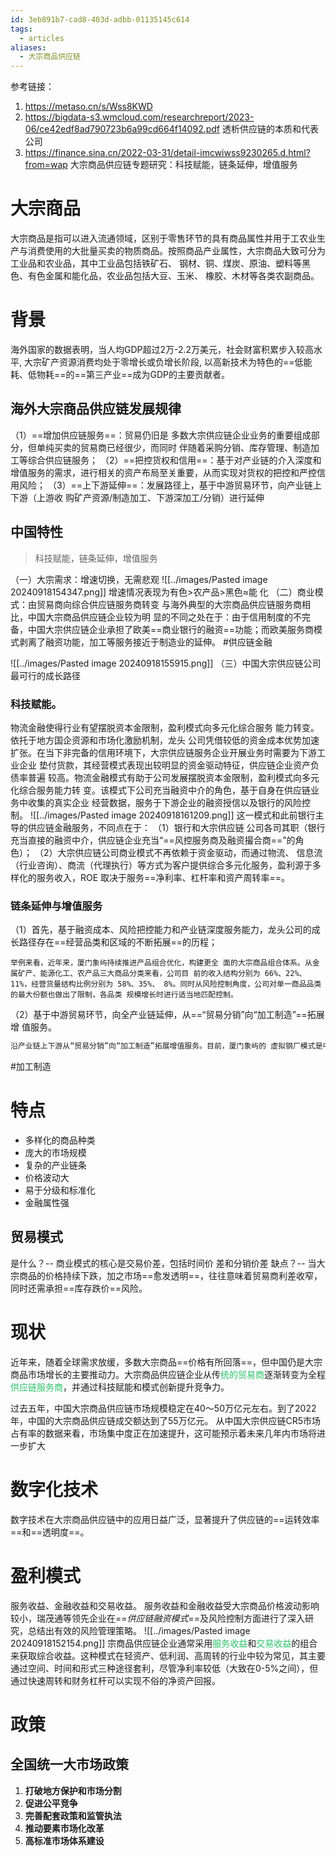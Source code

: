 ```yaml
---
id: 3eb891b7-cad8-403d-adbb-01135145c614
tags:
  - articles
aliases:
  - 大宗商品供应链
---
```

参考链接：
1. https://metaso.cn/s/Wss8KWD
2. https://bigdata-s3.wmcloud.com/researchreport/2023-06/ce42edf8ad790723b6a99cd664f14092.pdf 透析供应链的本质和代表公司
3. https://finance.sina.cn/2022-03-31/detail-imcwiwss9230265.d.html?from=wap 大宗商品供应链专题研究：科技赋能，链条延伸，增值服务
# 大宗商品
大宗商品是指可以进入流通领域，区别于零售环节的具有商品属性并用于工农业生 产与消费使用的大批量买卖的物质商品。按照商品产业属性，大宗商品大致可分为工业品和农业品，其中工业品包括铁矿石、 钢材、铜、煤炭、原油、塑料等黑色、有色金属和能化品，农业品包括大豆、玉米、 橡胶、木材等各类农副商品。

# 背景
海外国家的数据表明，当人均GDP超过2万-2.2万美元，社会财富积累步入较高水平, 大宗矿产资源消费均处于零增长或负增长阶段, 以高新技术为特色的==低能耗、低物耗==的==第三产业==成为GDP的主要贡献者。
## 海外大宗商品供应链发展规律
（1）==增加供应链服务==：贸易仍旧是 多数大宗供应链企业业务的重要组成部分，但单纯买卖的贸易商已经很少，而同时 伴随着采购分销、库存管理、制造加工等综合供应链服务；
（2）==把控货权和信用==：基于对产业链的介入深度和增值服务的需求，进行相关的资产布局至关重要，从而实现对货权的把控和严控信用风险；
（3）==上下游延伸==：发展路径上，基于中游贸易环节，向产业链上下游（上游收 购矿产资源/制造加工、下游深加工/分销）进行延伸

## 中国特性
> 科技赋能，链条延伸，增值服务

（一）大宗需求：增速切换，无需悲观
![[../images/Pasted image 20240918154347.png]]
增速情况表现为有色>农产品>黑色≈能 化
（二）商业模式：由贸易商向综合供应链服务商转变
与海外典型的大宗商品供应链服务商相比，中国大宗商品供应链企业较为明 显的不同之处在于：由于信用制度的不完备，中国大宗供应链企业承担了欧美==商业银行的融资==功能；而欧美服务商模式剥离了融资功能，加工等服务接近于制造业的延伸。
#供应链金融 

![[../images/Pasted image 20240918155915.png]]
（三）中国大宗供应链公司最可行的成长路径
### 科技赋能。
物流金融使得行业有望摆脱资本金限制，盈利模式向多元化综合服务 能力转变。依托于地方国企资源和市场化激励机制，龙头 公司凭借较低的资金成本优势加速扩张。在当下非完备的信用环境下，大宗供应链服务企业开展业务时需要为下游工业企业 垫付货款，其经营模式表现出较明显的资金驱动特征，供应链企业资产负债率普遍 较高。物流金融模式有助于公司发展摆脱资本金限制，盈利模式向多元化综合服务能力转 变。该模式下公司充当融资中介的角色，基于自身在供应链业务中收集的真实企业 经营数据，服务于下游企业的融资授信以及银行的风险控制。
![[../images/Pasted image 20240918161209.png]]
这一模式和此前银行主导的供应链金融服务，不同点在于：
（1）银行和大宗供应链 公司各司其职（银行充当直接的融资中介，供应链企业充当“==风控服务商及融资撮合商==”的角色）；
（2）大宗供应链公司商业模式不再依赖于资金驱动，而通过物流、 信息流（行业咨询）、商流（代理执行）等方式为客户提供综合多元化服务，盈利源于多样化的服务收入，ROE 取决于服务==净利率、杠杆率和资产周转率==。
### 链条延伸与增值服务
（1）首先，基于融资成本、风险把控能力和产业链深度服务能力，龙头公司的成长路径存在==经营品类和区域的不断拓展==的历程；
```mardown
举例来看，近年来，厦门象屿持续推进产品组合优化，构建更全 面的大宗商品组合体系。从金属矿产、能源化工、农产品三大商品分类来看，公司目 前的收入结构分别为 66%、22%、11%，经营货量结构比例分别为 58%、35%、 8%。同时从风险控制角度，公司对单一商品品类的最大份额也做出了限制，各品类 规模增长时进行适当地匹配控制。
```
（2）基于中游贸易环节，向全产业链延伸，从==“贸易分销”向“加工制造”==拓展增 值服务。
```markdown
沿产业链上下游从“贸易分销”向“加工制造”拓展增值服务。目前，厦门象屿的 虚拟钢厂模式是中国大宗供应链企业在产业链深度整合方面的有益探索。虚拟钢厂 模式是厦门象屿在经营金属矿产供应链业务开拓的全新模式，与一般金属矿产采购 分销业务的区别在于多了一个环节——入场监管。虚拟钢厂模式下，公司负责从原 材料采购、派驻管理团队进入工厂现场监管到产成品分销的全部流程，是全程供应 链服务模式的具体体现。
```
#加工制造
# 特点
* 多样化的商品种类
* 庞大的市场规模
* 复杂的产业链条
* 价格波动大
* 易于分级和标准化
* 金融属性强
## 贸易模式
是什么？-- 商业模式的核心是交易价差，包括时间价 差和分销价差
缺点？-- 当大宗商品的价格持续下跌，加之市场==愈发透明==，往往意味着贸易商利差收窄，同时还需承担==库存跌价==风险。
# 现状
近年来，随着全球需求放缓，多数大宗商品==价格有所回落==，但中国仍是大宗商品市场增长的主要推动力。大宗商品供应链企业从传<font color="#2DC26B">统的贸易商</font>逐渐转变为全程<font color="#2DC26B">供应链服务商</font>，并通过科技赋能和模式创新提升竞争力。

过去五年，中国大宗商品供应链市场规模稳定在40～50万亿元左右。到了2022年，中国的大宗商品供应链成交额达到了55万亿元。
从中国大宗供应链CR5市场占有率的数据来看，市场集中度正在加速提升，这可能预示着未来几年内市场将进一步扩大
# 数字化技术
数字技术在大宗商品供应链中的应用日益广泛，显著提升了供应链的==运转效率==和==透明度==。
# 盈利模式
服务收益、金融收益和交易收益。
服务收益和金融收益受大宗商品价格波动影响较小，瑞茂通等领先企业在==*供应链融资模式*==及风险控制方面进行了深入研究，总结出有效的风险管理策略。
![[../images/Pasted image 20240918152154.png]]
宗商品供应链企业通常采用<font color="#2DC26B">服务收益</font>和<font color="#2DC26B">交易收益</font>的组合来获取综合收益。这种模式在轻资产、低利润、高周转的行业中较为常见，其主要通过空间、时间和形式三种途径套利，尽管净利率较低（大致在0-5%之间），但通过快速周转和财务杠杆可以实现不俗的净资产回报。

# 政策
## 全国统一大市场政策
1. **打破地方保护和市场分割**
2. **促进公平竞争**
3. **完善配套政策和监管执法**
4. **推动要素市场化改革**
5. **高标准市场体系建设**
